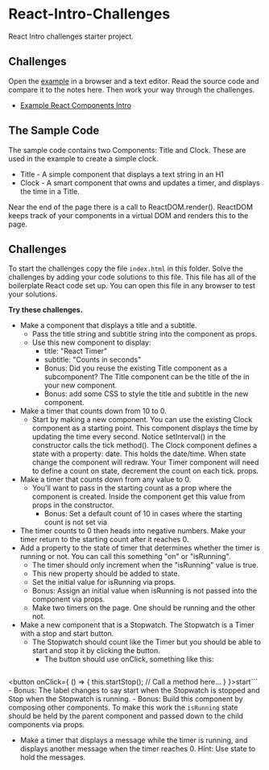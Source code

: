 # React-Intro-Challenges

React Intro challenges starter project.

## Challenges

Open the [example](./index.html) in a browser and a text editor. 
Read the source code and compare it to the notes here. Then work your way 
through the challenges. 

- [Example React Components Intro](./index.html)

## The Sample Code

The sample code contains two Components: Title and Clock. These are used in the example to create 
a simple clock. 

- Title - A simple component that displays a text string in an H1
- Clock - A smart component that owns and updates a timer, and displays the time in a Title. 

Near the end of the page there is a call to ReactDOM.render(). ReactDOM keeps track of your 
components in a virtual DOM and renders this to the page.

## Challenges 

To start the challenges copy the file `index.html` in this folder. Solve the challenges by 
adding your code solutions to this file. This file has all of the boilerplate React 
code set up. You can open this file in any browser to test your solutions. 

**Try these challenges.**

- Make a component that displays a title and a subtitle.
  - Pass the title string and subtitle string into the component as props.
  - Use this new component to display:
    - title: "React Timer"
    - subtitle: "Counts in seconds"
    - Bonus: Did you reuse the existing Title component as a subcomponent? 
    The Title component can be the title of the in your new component. 
    - Bonus: add some CSS to style the title and subtitle in the new component.
- Make a timer that counts down from 10 to 0.
  - Start by making a new component. You can use the existing Clock component 
  as a starting point. This component displays the time by updating the time 
  every second. Notice setInterval() in the constructor calls the tick method().
  The Clock component defines a state with a property: date. This holds the date/time. 
  When state change the component will redraw. Your Timer component will need to
  define a count on state, decrement the count on each tick.
  props. 
- Make a timer that counts down from any value to 0.
  - You'll want to pass in the starting count as a prop where the component is created.
  Inside the component get this value from props in the constructor.
    - Bonus: Set a default count of 10 in cases where the starting count is not set via 
- The timer counts to 0 then heads into negative numbers. Make your timer return to the
starting count after it reaches 0.
- Add a property to the state of timer that determines whether the timer is running or not. 
You can call this something "on" or "isRunning". 
  - The timer should only increment when the "isRunning" value is true. 
  - This new property should be added to state. 
  - Set the initial value for isRunning via props. 
  - Bonus: Assign an initial value when isRunning is not passed into the component via props. 
  - Make two timers on the page. One should be running and the other not. 
- Make a new component that is a Stopwatch. The Stopwatch is a Timer with a stop and start button. 
  - The Stopwatch should count like the Timer but you should be able to start and stop it by 
  clicking the button.
    - The button should use onClick, something like this: 
    ```
<button onClick={ () => {
        this.startStop(); // Call a method here...
      } }>start</button>```
    - Bonus: The label changes to say start when the Stopwatch is stopped and Stop when the 
    Stopwatch is running. 
    - Bonus: Build this component by composing other components. To make this work the 
    `isRunning` state should be held by the parent component and passed down to the child 
    components via props. 
- Make a timer that displays a message while the timer is running, and displays another 
message when the timer reaches 0. Hint: Use state to hold the messages. 
